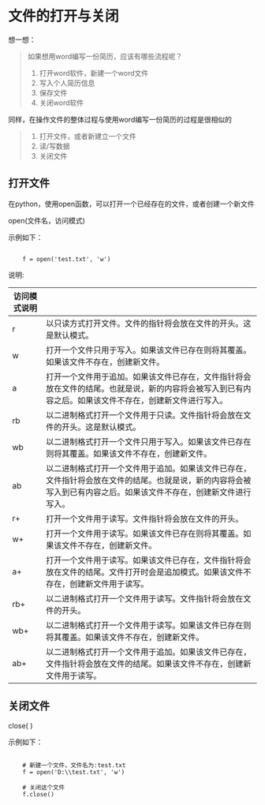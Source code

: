 # **文件的打开与关闭**

想一想：

> 如果想用word编写一份简历，应该有哪些流程呢？
> 
> 1. 打开word软件，新建一个word文件
> 2. 写入个人简历信息
> 3. 保存文件
> 4. 关闭word软件

同样，在操作文件的整体过程与使用word编写一份简历的过程是很相似的

> 1. 打开文件，或者新建立一个文件
> 2. 读\/写数据
> 3. 关闭文件

## **打开文件**

在python，使用open函数，可以打开一个已经存在的文件，或者创建一个新文件

open\(文件名，访问模式\)

示例如下：

```

    f = open('test.txt', 'w')

```

说明:

| **访问模式说明** |  |
| --- | --- |
| r | 以只读方式打开文件。文件的指针将会放在文件的开头。这是默认模式。 |
| w | 打开一个文件只用于写入。如果该文件已存在则将其覆盖。如果该文件不存在，创建新文件。 |
| a | 打开一个文件用于追加。如果该文件已存在，文件指针将会放在文件的结尾。也就是说，新的内容将会被写入到已有内容之后。如果该文件不存在，创建新文件进行写入。 |
| rb | 以二进制格式打开一个文件用于只读。文件指针将会放在文件的开头。这是默认模式。 |
| wb | 以二进制格式打开一个文件只用于写入。如果该文件已存在则将其覆盖。如果该文件不存在，创建新文件。 |
| ab | 以二进制格式打开一个文件用于追加。如果该文件已存在，文件指针将会放在文件的结尾。也就是说，新的内容将会被写入到已有内容之后。如果该文件不存在，创建新文件进行写入。 |
| r+ | 打开一个文件用于读写。文件指针将会放在文件的开头。 |
| w+ | 打开一个文件用于读写。如果该文件已存在则将其覆盖。如果该文件不存在，创建新文件。 |
| a+ | 打开一个文件用于读写。如果该文件已存在，文件指针将会放在文件的结尾。文件打开时会是追加模式。如果该文件不存在，创建新文件用于读写。 |
| rb+ | 以二进制格式打开一个文件用于读写。文件指针将会放在文件的开头。 |
| wb+ | 以二进制格式打开一个文件用于读写。如果该文件已存在则将其覆盖。如果该文件不存在，创建新文件。 |
| ab+ | 以二进制格式打开一个文件用于追加。如果该文件已存在，文件指针将会放在文件的结尾。如果该文件不存在，创建新文件用于读写。 |

## **关闭文件**

close\( \)

示例如下：

```

    # 新建一个文件，文件名为:test.txt
    f = open('D:\\test.txt', 'w')

    # 关闭这个文件
    f.close()
```

